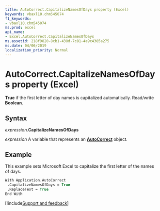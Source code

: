 ```yaml
---
title: AutoCorrect.CapitalizeNamesOfDays property (Excel)
keywords: vbaxl10.chm545074
f1_keywords:
- vbaxl10.chm545074
ms.prod: excel
api_name:
- Excel.AutoCorrect.CapitalizeNamesOfDays
ms.assetid: 218f9820-8cb1-438d-7c81-4a9c4385a275
ms.date: 04/06/2019
localization_priority: Normal
---
```



# AutoCorrect.CapitalizeNamesOfDays property (Excel)

**True** if the first letter of day names is capitalized automatically. Read/write **Boolean**.


## Syntax

_expression_.**CapitalizeNamesOfDays**

_expression_ A variable that represents an **[AutoCorrect](Excel.AutoCorrect(object).md)** object.


## Example

This example sets Microsoft Excel to capitalize the first letter of the names of days.

```vb
With Application.AutoCorrect 
 .CapitalizeNamesOfDays = True 
 .ReplaceText = True 
End With
```




[!include[Support and feedback](~/includes/feedback-boilerplate.md)]